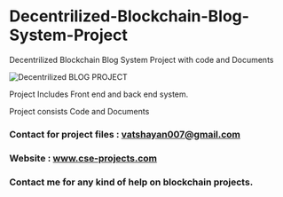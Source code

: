 # Decentrilized-Blockchain-Blog-System-Project
Decentrilized Blockchain Blog System Project with code and Documents

![Decentrilized BLOG PROJECT](https://user-images.githubusercontent.com/28294942/162241045-0f3089d0-ce66-4ec6-9af1-5b37389f5513.jpg)


Project Includes Front end and back end system.

Project consists Code and Documents

### Contact for project files : vatshayan007@gmail.com

### Website : www.cse-projects.com

### Contact me for any kind of help on blockchain projects.



